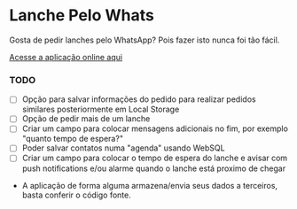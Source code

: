 # Lanche Pelo Whats 
Gosta de pedir lanches pelo WhatsApp? Pois fazer isto nunca foi tão fácil.

[Acesse a aplicação online aqui](https://terremoth.github.io/lanchepelowhats/)

### TODO
- [ ] Opção para salvar informações do pedido para realizar pedidos similares posteriormente em Local Storage
- [ ] Opção de pedir mais de um lanche
- [ ] Criar um campo para colocar mensagens adicionais no fim, por exemplo "quanto tempo de espera?"
- [ ] Poder salvar contatos numa "agenda" usando WebSQL
- [ ] Criar um campo para colocar o tempo de espera do lanche e avisar com push notifications e/ou alarme quando o lanche está proximo de chegar

* A aplicação de forma alguma armazena/envia seus dados a terceiros, basta conferir o código fonte.